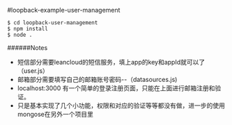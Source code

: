 #loopback-example-user-management
```
$ cd loopback-user-management
$ npm install
$ node .
```

######Notes
- 短信部分需要leancloud的短信服务，填上app的key和appId就可以了（user.js）
- 邮箱部分需要填写自己的邮箱账号密码--（datasources.js)
- localhost:3000 有一个简单的登录注册页面，只能在上面进行邮箱注册和验证。
- 只是基本实现了几个小功能，权限和对应的验证等等都没有做，进一步的使用mongose在另外一个项目里
